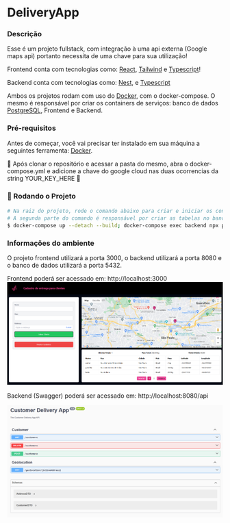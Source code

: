 # DeliveryApp

### Descrição

Esse é um projeto fullstack, com integração à uma api externa (Google maps api) portanto necessita de uma chave para sua utilização!

Frontend conta com tecnologias como: [React](https://react.dev/), [Tailwind](https://tailwindcss.com/) e [Typescript](https://www.typescriptlang.org/)!

Backend conta com tecnologias como: [Nest](https://github.com/nestjs/nest), e [Typescript](https://www.typescriptlang.org/)

Ambos os projetos rodam com uso do [Docker](https://www.docker.com/), com o docker-compose. O mesmo é responsável por criar os containers de serviços: banco de dados [PostgreSQL](https://www.postgresql.org/), Frontend e Backend.

### Pré-requisitos

Antes de começar, você vai precisar ter instalado em sua máquina a seguintes ferramenta: [Docker](https://www.docker.com/).

🔺 Após clonar o repositório e acessar a pasta do mesmo, abra o docker-compose.yml e adicione a chave do google cloud nas duas ocorrencias da string YOUR_KEY_HERE 🔺

### 🎲 Rodando o Projeto

```bash
# Na raiz do projeto, rode o comando abaixo para criar e iniciar os containers. 
# A segunda parte do comando é responsável por criar as tabelas no banco de dados. 
$ docker-compose up --detach --build; docker-compose exec backend npx prisma migrate deploy
```

###  Informações do ambiente
O projeto frontend utilizará a porta 3000, o backend utilizará a porta 8080 e o banco de dados utilizará a porta 5432.

Frontend poderá ser acessado em: http://localhost:3000
![imagem do site rodando](image-1.png)

Backend (Swagger) poderá ser acessado em: http://localhost:8080/api

![imagem do swagger](image.png)